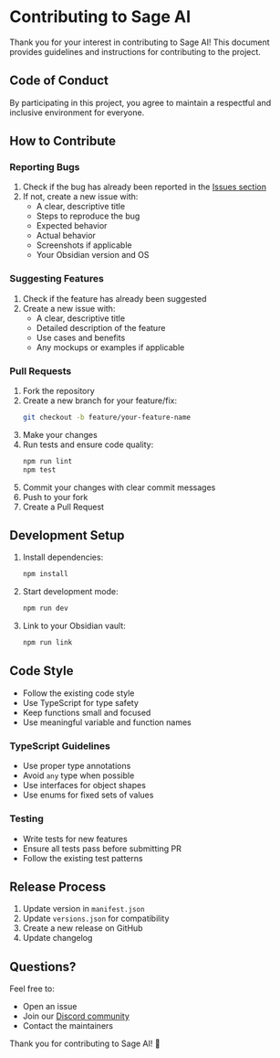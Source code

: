 # Contributing to Sage AI

Thank you for your interest in contributing to Sage AI! This document provides guidelines and instructions for contributing to the project.

## Code of Conduct

By participating in this project, you agree to maintain a respectful and inclusive environment for everyone.

## How to Contribute

### Reporting Bugs

1. Check if the bug has already been reported in the [Issues section](https://github.com/SudhanPlayz/SageAI/issues)
2. If not, create a new issue with:
    - A clear, descriptive title
    - Steps to reproduce the bug
    - Expected behavior
    - Actual behavior
    - Screenshots if applicable
    - Your Obsidian version and OS

### Suggesting Features

1. Check if the feature has already been suggested
2. Create a new issue with:
    - A clear, descriptive title
    - Detailed description of the feature
    - Use cases and benefits
    - Any mockups or examples if applicable

### Pull Requests

1. Fork the repository
2. Create a new branch for your feature/fix:
    ```bash
    git checkout -b feature/your-feature-name
    ```
3. Make your changes
4. Run tests and ensure code quality:
    ```bash
    npm run lint
    npm test
    ```
5. Commit your changes with clear commit messages
6. Push to your fork
7. Create a Pull Request

## Development Setup

1. Install dependencies:

    ```bash
    npm install
    ```

2. Start development mode:

    ```bash
    npm run dev
    ```

3. Link to your Obsidian vault:
    ```bash
    npm run link
    ```

## Code Style

- Follow the existing code style
- Use TypeScript for type safety
- Keep functions small and focused
- Use meaningful variable and function names

### TypeScript Guidelines

- Use proper type annotations
- Avoid `any` type when possible
- Use interfaces for object shapes
- Use enums for fixed sets of values

### Testing

- Write tests for new features
- Ensure all tests pass before submitting PR
- Follow the existing test patterns

## Release Process

1. Update version in `manifest.json`
2. Update `versions.json` for compatibility
3. Create a new release on GitHub
4. Update changelog

## Questions?

Feel free to:

- Open an issue
- Join our [Discord community](https://discord.gg/BkfD74mKcW)
- Contact the maintainers

Thank you for contributing to Sage AI! 🚀

